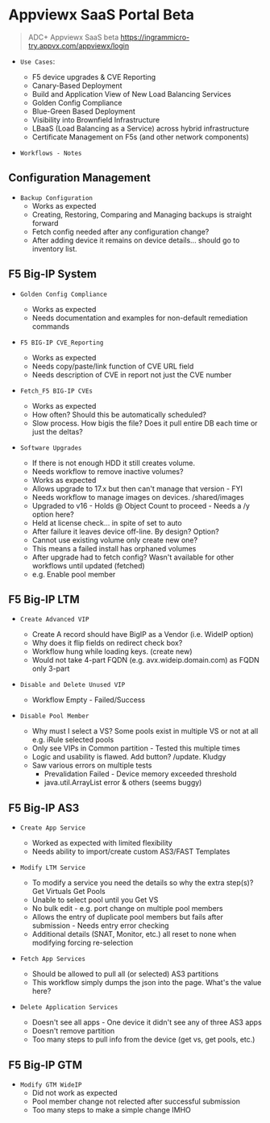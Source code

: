# Appviewx SaaS Portal Beta

> ADC+ Appviewx SaaS beta
> https://ingrammicro-try.appvx.com/appviewx/login



* `Use Cases`:

  * F5 device upgrades & CVE Reporting  
  * Canary-Based Deployment  
  * Build and Application View of New Load Balancing Services  
  * Golden Config Compliance  
  * Blue-Green Based Deployment  
  * Visibility into Brownfield Infrastructure  
  * LBaaS (Load Balancing as a Service) across hybrid infrastructure  
  * Certificate Management on F5s (and other network components)  

  
* `Workflows - Notes` 

## Configuration Management  

* `Backup Configuration`
  * Works as expected  
  * Creating, Restoring, Comparing and Managing backups is straight forward  
  * Fetch config needed after any configuration change?
  * After adding device it remains on device details... should go to inventory list.

## F5 Big-IP System  
  
* `Golden Config Compliance`  
  * Works as expected
  * Needs documentation and examples for non-default remediation commands

* `F5 BIG-IP CVE_Reporting`
  * Works as expected
  * Needs copy/paste/link function of CVE URL field
  * Needs description of CVE in report not just the CVE number

* `Fetch_F5 BIG-IP CVEs`
  * Works as expected
  * How often? Should this be automatically scheduled?
  *	Slow process. How bigis the file? Does it pull entire DB each time or just the deltas?

* `Software Upgrades`
  * If there is not enough HDD it still creates volume.
  * Needs workflow to remove inactive volumes?
  * Works as expected
  * Allows upgrade to 17.x but then can't manage that version - FYI
  * Needs workflow to manage images on devices. /shared/images
  * Upgraded to v16 - Holds @ Object Count to proceed - Needs a /y option here?
  * Held at license check… in spite of set to auto
  * After failure it leaves device off-line. By design? Option?
  * Cannot use existing volume only create new one?
  * This means a failed install has orphaned volumes
  * After upgrade had to fetch config? Wasn't available for other workflows until updated (fetched)
  * e.g. Enable pool member

## F5 Big-IP LTM

* `Create Advanced VIP`
  * Create A record should have BigIP as a Vendor (i.e. WideIP option)
  * Why does it flip fields on redirect check box?
  * Workflow hung while loading keys. (create new)
  * Would not take 4-part FQDN (e.g. avx.wideip.domain.com) as FQDN only 3-part

* `Disable and Delete Unused VIP`
  * Workflow Empty - Failed/Success

* `Disable Pool Member`
  * Why must I select a VS? Some pools exist in multiple VS or not at all e.g. iRule selected pools
  * Only see VIPs in Common partition - Tested this multiple times
  * Logic and usability is flawed.  Add button? /update. Kludgy
  * Saw various errors on multiple tests
    * Prevalidation Failed - Device memory exceeded threshold
    * java.util.ArrayList error & others (seems buggy)


## F5 Big-IP AS3

* `Create App Service`
  * Worked as expected with limited flexibility
  * Needs ability to import/create custom AS3/FAST Templates

* `Modify LTM Service`
  * To modify a service you need the details so why the extra step(s)? Get Virtuals Get Pools
  * Unable to select pool until you Get VS
  * No bulk edit - e.g. port change on multiple pool members
  * Allows the entry of duplicate pool members but fails after submission - Needs entry error checking
  * Additional details (SNAT, Monitor, etc.) all reset to none when modifying forcing re-selection

* `Fetch App Services`
  * Should be allowed to pull all (or selected) AS3 partitions
  * This workflow simply dumps the json into the page. What's the value here?

* `Delete Application Services`
  * Doesn't see all apps - One device it didn't see any of three AS3 apps
  * Doesn't remove partition
  * Too many steps to pull info from the device (get vs, get pools, etc.)

## F5 Big-IP GTM

* `Modify GTM WideIP`
  * Did not work as expected
  * Pool member change not relected after successful submission
  * Too many steps to make a simple change IMHO







